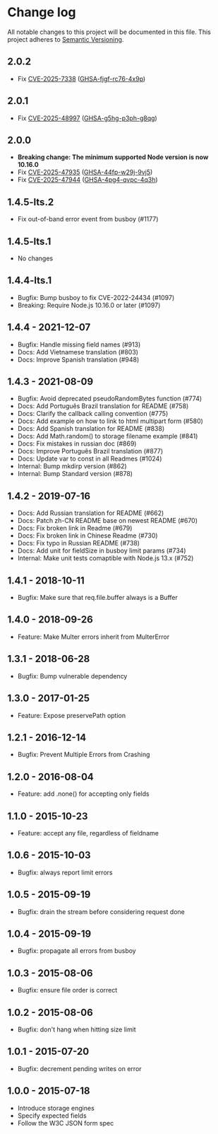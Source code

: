 # Change log

All notable changes to this project will be documented in this file.
This project adheres to [Semantic Versioning](http://semver.org/).

## 2.0.2

- Fix [CVE-2025-7338](https://www.cve.org/CVERecord?id=CVE-2025-7338) ([GHSA-fjgf-rc76-4x9p](https://github.com/expressjs/multer/security/advisories/GHSA-fjgf-rc76-4x9p))


## 2.0.1

- Fix [CVE-2025-48997](https://www.cve.org/CVERecord?id=CVE-2025-48997) ([GHSA-g5hg-p3ph-g8qg](https://github.com/expressjs/multer/security/advisories/GHSA-g5hg-p3ph-g8qg))

## 2.0.0

- **Breaking change: The minimum supported Node version is now 10.16.0**
- Fix [CVE-2025-47935](https://www.cve.org/CVERecord?id=CVE-2025-47935) ([GHSA-44fp-w29j-9vj5](https://github.com/expressjs/multer/security/advisories/GHSA-44fp-w29j-9vj5))
- Fix [CVE-2025-47944](https://www.cve.org/CVERecord?id=CVE-2025-47944) ([GHSA-4pg4-qvpc-4q3h](https://github.com/expressjs/multer/security/advisories/GHSA-4pg4-qvpc-4q3h))

## 1.4.5-lts.2

- Fix out-of-band error event from busboy (#1177)

## 1.4.5-lts.1

- No changes

## 1.4.4-lts.1

- Bugfix: Bump busboy to fix CVE-2022-24434 (#1097)
- Breaking: Require Node.js 10.16.0 or later (#1097)

## 1.4.4 - 2021-12-07

- Bugfix: Handle missing field names (#913)
- Docs: Add Vietnamese translation (#803)
- Docs: Improve Spanish translation (#948)

## 1.4.3 - 2021-08-09

- Bugfix: Avoid deprecated pseudoRandomBytes function (#774)
- Docs: Add Português Brazil translation for README (#758)
- Docs: Clarify the callback calling convention (#775)
- Docs: Add example on how to link to html multipart form (#580)
- Docs: Add Spanish translation for README (#838)
- Docs: Add Math.random() to storage filename example (#841)
- Docs: Fix mistakes in russian doc (#869)
- Docs: Improve Português Brazil translation (#877)
- Docs: Update var to const in all Readmes (#1024)
- Internal: Bump mkdirp version (#862)
- Internal: Bump Standard version (#878)

## 1.4.2 - 2019-07-16

- Docs: Add Russian translation for README (#662)
- Docs: Patch zh-CN README base on newest README (#670)
- Docs: Fix broken link in Readme (#679)
- Docs: Fix broken link in Chinese Readme (#730)
- Docs: Fix typo in Russian README (#738)
- Docs: Add unit for fieldSize in busboy limit params (#734)
- Internal: Make unit tests comaptible with Node.js 13.x (#752)

## 1.4.1 - 2018-10-11

- Bugfix: Make sure that req.file.buffer always is a Buffer

## 1.4.0 - 2018-09-26

- Feature: Make Multer errors inherit from MulterError

## 1.3.1 - 2018-06-28

- Bugfix: Bump vulnerable dependency

## 1.3.0 - 2017-01-25

- Feature: Expose preservePath option

## 1.2.1 - 2016-12-14

- Bugfix: Prevent Multiple Errors from Crashing

## 1.2.0 - 2016-08-04

- Feature: add .none() for accepting only fields

## 1.1.0 - 2015-10-23

- Feature: accept any file, regardless of fieldname

## 1.0.6 - 2015-10-03

- Bugfix: always report limit errors

## 1.0.5 - 2015-09-19

- Bugfix: drain the stream before considering request done

## 1.0.4 - 2015-09-19

- Bugfix: propagate all errors from busboy

## 1.0.3 - 2015-08-06

- Bugfix: ensure file order is correct

## 1.0.2 - 2015-08-06

- Bugfix: don't hang when hitting size limit

## 1.0.1 - 2015-07-20

- Bugfix: decrement pending writes on error

## 1.0.0 - 2015-07-18

- Introduce storage engines
- Specify expected fields
- Follow the W3C JSON form spec
